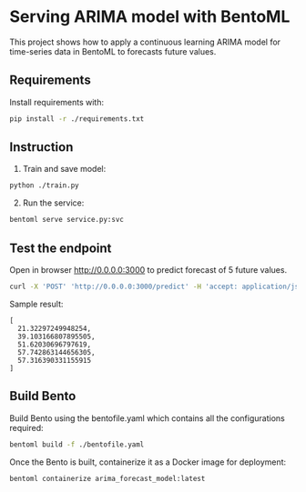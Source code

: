 # Serving ARIMA model with BentoML 

This project shows how to apply a continuous learning ARIMA model
for time-series data in BentoML to forecasts future values.

## Requirements

Install requirements with:

```bash
pip install -r ./requirements.txt
```

## Instruction

1. Train and save model:

```bash
python ./train.py
```

2. Run the service:

```bash
bentoml serve service.py:svc
```

## Test the endpoint

Open in browser http://0.0.0.0:3000 to predict forecast of 5 future values.

```bash
curl -X 'POST' 'http://0.0.0.0:3000/predict' -H 'accept: application/json' -H 'Content-Type: application/json' -d '[5]'
```

Sample result:
```
[
  21.32297249948254,
  39.103166807895505,
  51.62030696797619,
  57.742863144656305,
  57.316390331155915
]

```

## Build Bento

Build Bento using the bentofile.yaml which contains all the configurations required:

```bash
bentoml build -f ./bentofile.yaml
```

Once the Bento is built, containerize it as a Docker image for deployment:

```bash
bentoml containerize arima_forecast_model:latest
```
